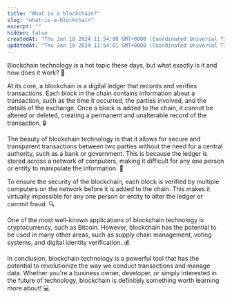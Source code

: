 ```yaml
---
title: "What is a blockchain?"
slug: "what-is-a-blockchain"
excerpt: ""
hidden: false
createdAt: "Thu Jan 18 2024 11:54:00 GMT+0000 (Coordinated Universal Time)"
updatedAt: "Thu Jan 18 2024 11:54:01 GMT+0000 (Coordinated Universal Time)"
---
```

Blockchain technology is a hot topic these days, but what exactly is it and how does it work? 🤔

At its core, a blockchain is a digital ledger that records and verifies transactions. Each block in the chain contains information about a transaction, such as the time it occurred, the parties involved, and the details of the exchange. Once a block is added to the chain, it cannot be altered or deleted, creating a permanent and unalterable record of the transaction. 🔒

The beauty of blockchain technology is that it allows for secure and transparent transactions between two parties without the need for a central authority, such as a bank or government. This is because the ledger is stored across a network of computers, making it difficult for any one person or entity to manipulate the information. 👥

To ensure the security of the blockchain, each block is verified by multiple computers on the network before it is added to the chain. This makes it virtually impossible for any one person or entity to alter the ledger or commit fraud. 🔍

One of the most well-known applications of blockchain technology is cryptocurrency, such as Bitcoin. However, blockchain has the potential to be used in many other areas, such as supply chain management, voting systems, and digital identity verification. 💰

In conclusion, blockchain technology is a powerful tool that has the potential to revolutionize the way we conduct transactions and manage data. Whether you're a business owner, developer, or simply interested in the future of technology, blockchain is definitely something worth learning more about! 💻
